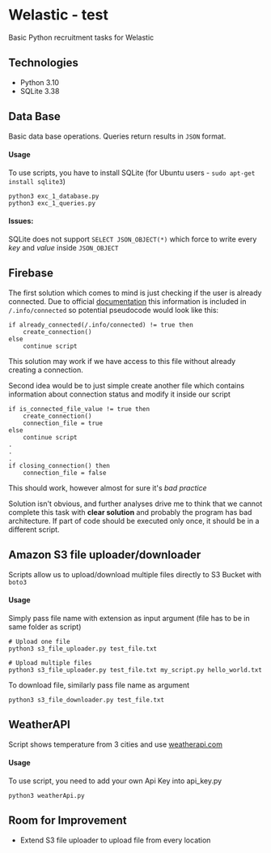 # Welastic - test 
Basic Python recruitment tasks for Welastic

## Technologies
- Python 3.10
- SQLite 3.38 
 
## Data Base
Basic data base operations. Queries return results in `JSON` format.

#### Usage
To use scripts, you have to install SQLite (for Ubuntu users - `sudo apt-get install sqlite3`)
```console
python3 exc_1_database.py
python3 exc_1_queries.py
```
#### Issues:
SQLite does not support  `SELECT JSON_OBJECT(*)` which force to write every *key* and *value* inside `JSON_OBJECT`

## Firebase
The first solution which comes to mind is just checking if the user is already connected. Due to official [documentation](https://firebase.google.com/docs/database/web/offline-capabilities) this information is included in `/.info/connected` so potential pseudocode would look like this:
```
if already_connected(/.info/connected) != true then
    create_connection()
else
    continue script
```
This solution may work if we have access to this file without already creating a connection. 

Second idea would be to just simple create another file which contains information about connection status and modify it inside our script
```
if is_connected_file_value != true then
    create_connection()
    connection_file = true 
else 
    continue script 
.
.
.
if closing_connection() then
    connection_file = false
```
This should work, however almost for sure it's *bad practice*

Solution isn't obvious, and further analyses drive me to think that we cannot complete this task with **clear solution** and probably the program has bad architecture. If part of code should be executed only once, it should be in a different script. 


## Amazon S3 file uploader/downloader
Scripts allow us to upload/download multiple files directly to S3 Bucket with `boto3` 
#### Usage
Simply pass file name with extension as input argument (file has to be in same folder as script)
```console
# Upload one file
python3 s3_file_uploader.py test_file.txt

# Upload multiple files
python3 s3_file_uploader.py test_file.txt my_script.py hello_world.txt
```
To download file, similarly pass file name as argument
```console
python3 s3_file_downloader.py test_file.txt
```
## WeatherAPI
Script shows temperature from 3 cities and use [weatherapi.com](https://www.weatherapi.com/)
#### Usage
To use script, you need to add your own Api Key into api_key.py
```console
python3 weatherApi.py 
```

## Room for Improvement
- Extend S3 file uploader to upload file from every location


